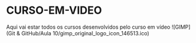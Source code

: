# CURSO-EM-VIDEO
 Aqui vai estar todos os cursos desenvolvidos pelo curso em vídeo
![GIMP](Git & GitHub/Aula 10/gimp_original_logo_icon_146513.ico)